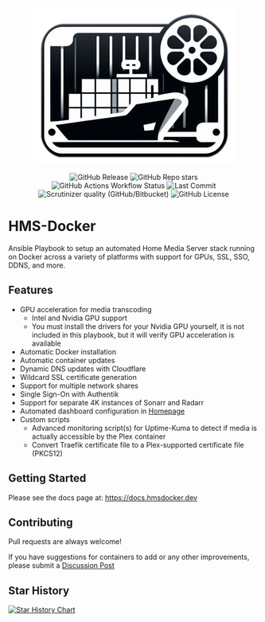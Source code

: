 <div align="center">

<img src="./gen-docs/docs/static/img/hmsd.png" alt="hmsdocker-logo"/>

![GitHub Release](https://img.shields.io/github/v/release/ahembree/ansible-hms-docker?style=flat-square&color=blue)
![GitHub Repo stars](https://img.shields.io/github/stars/ahembree/ansible-hms-docker?style=flat-square&color=blue)
<br>
![GitHub Actions Workflow Status](https://img.shields.io/github/actions/workflow/status/ahembree/ansible-hms-docker/run-playbook.yml?style=flat-square&label=Ubuntu%2022.04%20Deployment)
![Last Commit](https://img.shields.io/github/last-commit/ahembree/ansible-hms-docker?style=flat-square)
![Scrutinizer quality (GitHub/Bitbucket)](https://img.shields.io/scrutinizer/quality/g/ahembree/ansible-hms-docker?style=flat-square)
![GitHub License](https://img.shields.io/github/license/ahembree/ansible-hms-docker?style=flat-square&color=blue)

</div>

# HMS-Docker

Ansible Playbook to setup an automated Home Media Server stack running on Docker across a variety of platforms with support for GPUs, SSL, SSO, DDNS, and more.

## Features

- GPU acceleration for media transcoding
  - Intel and Nvidia GPU support
  - You must install the drivers for your Nvidia GPU yourself, it is not included in this playbook, but it will verify GPU acceleration is available
- Automatic Docker installation
- Automatic container updates
- Dynamic DNS updates with Cloudflare
- Wildcard SSL certificate generation
- Support for multiple network shares
- Single Sign-On with Authentik
- Support for separate 4K instances of Sonarr and Radarr
- Automated dashboard configuration in [Homepage](https://gethomepage.dev/)
- Custom scripts
  - Advanced monitoring script(s) for Uptime-Kuma to detect if media is actually accessible by the Plex container
  - Convert Traefik certificate file to a Plex-supported certificate file (PKCS12)

## Getting Started

Please see the docs page at: https://docs.hmsdocker.dev

## Contributing

Pull requests are always welcome!

If you have suggestions for containers to add or any other improvements, please submit a [Discussion Post](https://github.com/ahembree/ansible-hms-docker/discussions)

## Star History

<a href="https://star-history.com/">
 <picture>
   <source media="(prefers-color-scheme: dark)" srcset="https://api.star-history.com/svg?repos=ahembree/ansible-hms-docker&type=Date&theme=dark" />
   <source media="(prefers-color-scheme: light)" srcset="https://api.star-history.com/svg?repos=ahembree/ansible-hms-docker&type=Date" />
   <img alt="Star History Chart" src="https://api.star-history.com/svg?repos=ahembree/ansible-hms-docker&type=Date" />
 </picture>
</a>
